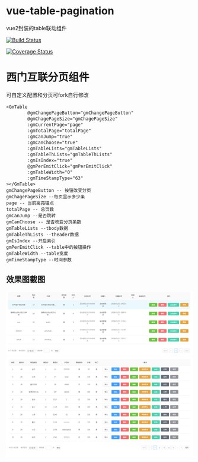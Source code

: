 # vue-table-pagination
vue2封装的table联动组件

[![Build Status](https://www.travis-ci.org/jackieli123723/vue-table-pagination.svg?branch=master)](https://www.travis-ci.org/jackieli123723/vue-table-pagination)

[![Coverage Status](https://coveralls.io/repos/github/jackieli123723/vue-table-pagination/badge.svg?branch=master)](https://coveralls.io/github/jackieli123723/vue-table-pagination?branch=master)

# 西门互联分页组件
可自定义配置和分页可fork自行修改

```
<GmTable
        @gmChangePageButton="gmChangePageButton"
        @gmChagePageSize="gmChagePageSize"
        :gmCurrentPage="page"
        :gmTotalPage="totalPage"
        :gmCanJump="true"
        :gmCanChoose="true"
        :gmTableLists="gmTableLists"
        :gmTableThLists="gmTableThLists"
        :gmIsIndex="true"
        @gmPerEmitClick="gmPerEmitClick"
        :gmTableWidth="0"
        :gmTimeStampType="63"
></GmTable>
gmChangePageButton -- 按钮改变分页
gmChagePageSize --每页显示多少条
page -- 当前高亮锚点
totalPage -- 总页数
gmCanJump --是否跳转
gmCanChoose -- 是否改变分页条数
gmTableLists --tbody数据
gmTableThLists --theader数据
gmIsIndex --开启索引
gmPerEmitClick --table中的按钮操作
gmTableWidth --table宽度
gmTimeStampType --时间参数
```

## 效果图截图

![vue2封装的table联动组件](./screenshot/1.png)
![vue2封装的table联动组件配色](./screenshot/vue分页组件封装.png)
